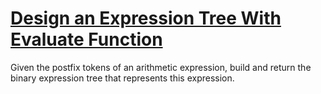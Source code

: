 # [Design an Expression Tree With Evaluate Function](https://leetcode.com/problems/design-an-expression-tree-with-evaluate-function/)

Given the postfix tokens of an arithmetic expression, build and return the binary expression tree that represents this expression.  